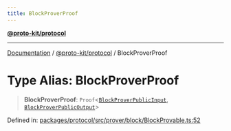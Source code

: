 ```yaml
---
title: BlockProverProof
---
```


[**@proto-kit/protocol**](../README.md)

***

[Documentation](../../../README.md) / [@proto-kit/protocol](../README.md) / BlockProverProof

# Type Alias: BlockProverProof

> **BlockProverProof**: `Proof`\<[`BlockProverPublicInput`](../classes/BlockProverPublicInput.md), [`BlockProverPublicOutput`](../classes/BlockProverPublicOutput.md)\>

Defined in: [packages/protocol/src/prover/block/BlockProvable.ts:52](https://github.com/proto-kit/framework/blob/28efa802e3737fc3b77339148b307ef7246f3ef1/packages/protocol/src/prover/block/BlockProvable.ts#L52)
